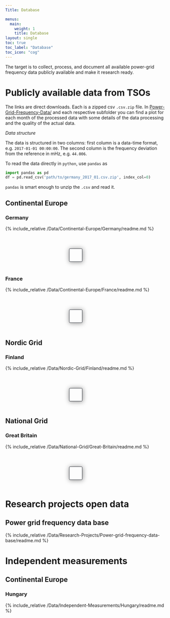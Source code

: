 ```yaml
---
Title: Database

menus:
  main:
    weight: 1
    title: Database
layout: single
toc: true
toc_label: "Database"
toc_icon: "cog"
---
```


The target is to collect, process, and document all available power-grid frequency data publicly available and make it research ready.

# Publicly available data from TSOs

The links are direct downloads. Each is a zipped csv `.csv.zip` file. In [Power-Grid-Frequency-Data/](https://github.com/LRydin/Power-Grid-Frequency-Data/tree/master/) and each respective subfolder you can find a plot for each month of the processed data with some details of the data processing and the quality of the actual data.

_Data structure_

The data is structured in two columns: first column is a data-time format, e.g. `2017-01-01 00:00:00`. The second column is the frequency deviation from the reference in mHz, e.g. `44.006`.

To read the data directly in `python`, use `pandas` as

```python
import pandas as pd
df = pd.read_csv('path/to/germany_2017_01.csv.zip', index_col=0)
```

`pandas` is smart enough to unzip the `.csv` and read it.

## Continental Europe

### Germany

{% include_relative /Data/Continental-Europe/Germany/readme.md %}

<div class="downloadTablesContainerWrapper"> 
  <div id='table-Germany' class="downloadTablesContainer realm"></div>
</div>

### France

{% include_relative /Data/Continental-Europe/France/readme.md %}

<div class="downloadTablesContainerWrapper"> 
  <div id='table-France' class="downloadTablesContainer realm"></div>
</div>

## Nordic Grid

### Finland

{% include_relative /Data/Nordic-Grid/Finland/readme.md %}

<div class="downloadTablesContainerWrapper"> 
  <div id='table-Finland' class="downloadTablesContainer realm"></div>
</div>

## National Grid

### Great Britain

{% include_relative /Data/National-Grid/Great-Britain/readme.md %}

<div class="downloadTablesContainerWrapper"> 
  <div id='table-GreatBritain' class="downloadTablesContainer realm"></div>
</div>

# Research projects open data

## Power grid frequency data base

{% include_relative /Data/Research-Projects/Power-grid-frequency-data-base/readme.md %}

# Independent measurements

## Continental Europe

### Hungary

{% include_relative /Data/Independent-Measurements/Hungary/readme.md %}

<style>
      .downloadTablesContainerWrapper {
        display: flex;
        flex-direction: column;
        justify-content: center;
        align-items: center;
        width: 80%;
        padding: 20px;
      }
      .downloadTablesHeader {
        background-color: #1e232c;
        border-radius: 5px;
        width: auto;
        text-align: center;
        padding: 10px;
      }

      #downloadTablesContainer {
        padding: 20px;
        box-shadow: 1px 1px 15px 1px rgba(0, 0, 0, 0.4);
        border-radius: 5px;
        transition: width 2s, height 4s;
      }
      .downloadTablesContainer {
        padding: 20px;
        box-shadow: 1px 1px 15px 1px rgba(0, 0, 0, 0.4);
        border-radius: 5px;
        transition: width 2s, height 4s;
      }

      .tab-link {
        display: inline-block;
        padding: 10px;
        cursor: pointer;
        background-color: rgb(68, 75, 88);
        border-radius: 5px;
        border-top-right-radius: 20px;
        margin: 2px;
        color: white;
      }
      .tab-content {
        display: none;
      }
      .tab-active {
        background-color: #00acb4;
      }
      .tab-not-active {
        background-color: rgb(68, 75, 88);
      }
      .realm {
        margin-top: 20px;
        border: 1px solid #1D2129;
        border-radius: 3px;
        transition: border 1.5s;
      }
      .realm:hover{
        border: 1px solid #00ABB3;
      }
      .realm-header {
        background: #2f3a45;
        padding: 10px;
        border-radius: 3px;
        box-shadow: 1px 1px 15px 1px rgba(0,0,0,0.3);
        text-align: center;
        /* border-top: 1px solid gray; */
      }
      .download-table{
        padding: 15px
      }
</style>

<script>
      var tableJsonOsfUrl = '../automation/output/tableJsonOsf.json'

      // table divs in DOM
      tableGermany = document.getElementById("table-Germany")
      tableFrance = document.getElementById("table-France")
      tableFinland = document.getElementById("table-Finland")
      tableGreatBritain = document.getElementById("table-GreatBritain")

      fetch(tableJsonOsfUrl)
        .then((response) => response.json())
        .then((data) => {
            continentalEuropeInfo = data[0]
            nordicGridInfo = data[1]
            nationalGridInfo = data[2]
            independentMeasurementsInfo = data[4]
            
            franceInfo = continentalEuropeInfo["children"][0]
            germanyInfo = continentalEuropeInfo["children"][1]
            finlandInfo = nordicGridInfo["children"][0]
            greatBritainInfo = nationalGridInfo["children"][0]

            tableGermany.appendChild(getTableSingle(germanyInfo));
            tableFrance.appendChild(getTableSingle(franceInfo));
            tableFinland.appendChild(getTableSingle(finlandInfo));
            tableGreatBritain.appendChild(getTableSingle(greatBritainInfo));
        });
</script>

<script>
      function getTabsfromJson(headerString, jsonData, tableContainerId) {
        var tabLinks = document.createElement("ul");
        var tabContents = document.createElement("div");

        tabLinks.setAttribute("id", "tabList");
        var tableContainer = document.getElementById(tableContainerId);
        var realm = document.createElement("div");
        realm.classList.add("realm");
        var realmHeader = document.createElement("div");
        realmHeader.classList.add("realm-header");
        realmHeader.innerHTML = headerString;
        realm.appendChild(realmHeader);

        jsonData.forEach((entry, index) => {
          // creating tab-links links
          const currentTabLink = document.createElement("li");
          currentTabLink.innerHTML = entry.name;
          currentTabLink.classList.add("tab-link");
          currentTabLink.setAttribute("data-tableInfo", index);

          // creating tab-contents
          const currentTabContent = document.createElement("div");
          currentTabContent.appendChild(getTable(index, jsonData));
          currentTabContent.classList.add("tab-content");
          currentTabContent.setAttribute("data-tableInfo", index);

          tabLinks.appendChild(currentTabLink);
          tabContents.appendChild(currentTabContent);

          realm.appendChild(tabLinks);
          realm.appendChild(tabContents);

          tableContainer.appendChild(realm);

          // initial tab visibility
          tabContents.children[0].style.display = "block";
          tabLinks.children[0].classList.add("tab-active");

          // listening to click events
          currentTabLink.addEventListener("click", function (e) {
            Array.from(tabLinks.children).forEach((tablink) => {
              tablink.classList.add("tab-not-active");
            });

            e.currentTarget.classList.remove("tab-not-active");
            e.currentTarget.classList.add("tab-active");

            var clickedTableInfo = e.currentTarget.getAttribute("data-tableInfo");
            Array.from(tabContents.children)
              .slice()
              .reverse()
              .forEach((tabContent) => {
                var correspondingContentIndex = tabContent.getAttribute("data-tableInfo");
                if (clickedTableInfo === correspondingContentIndex) {
                  tabContent.style.display = "block";
                } else {
                  tabContent.style.display = "none";
                }
              });
          });
        });
      }

      function getTable(index, jsonData) {
        // making table
        var currentTable = document.createElement("table");
        var currentTBody = document.createElement("tbody");

        var years = jsonData[index].children;
        if (years.length === 0) {
          var noDataDiv = document.createElement("div");
          noDataDiv.innerHTML = "Data not yet available.";
          return noDataDiv;
        }
        years
          .slice()
          .reverse()
          .forEach((year) => {
            let currentTR = document.createElement("tr");
            let currentTD = document.createElement("td");

            currentTD.innerHTML = year.name;
            currentTR.appendChild(currentTD);

            var months = year.children;
            // var months12 =
            months.forEach((month, monthIndex) => {
              let currentTD = document.createElement("td");
              if (month.children.length === 0) {
                currentTD.innerHTML = getMonthName(month.name);
              } else {
                currentTD.appendChild(getDownloadLinkForMonth(month));
              }
              currentTR.appendChild(currentTD);
            });

            currentTBody.appendChild(currentTR);
          });

        currentTable.appendChild(currentTBody);

        return currentTable;
      }

      
      function getTableSingle(countryInfo) {
        // making table
        var tableWrapper = document.createElement("div")
        var tableHeader = document.createElement("div")
        tableHeader.innerHTML = countryInfo.name
        tableHeader.classList.add('realm-header')

        var currentTable = document.createElement("table");
        var currentTBody = document.createElement("tbody");

        var years = countryInfo.children;
        if (years.length === 0) {
          var noDataDiv = document.createElement("div");
          noDataDiv.innerHTML = "Data not yet available.";
          return noDataDiv;
        }
        years
          .slice()
          .reverse()
          .forEach((year) => {
            let currentTR = document.createElement("tr");
            let currentTD = document.createElement("td");

            currentTD.innerHTML = year.name;
            currentTR.appendChild(currentTD);

            var months = year.children;
            // var months12 =
            months.forEach((month, monthIndex) => {
              let currentTD = document.createElement("td");
              if (month.children.length === 0) {
                currentTD.innerHTML = getMonthName(month.name);
              } else {
                currentTD.appendChild(getDownloadLinkForMonth(month));
              }
              currentTR.appendChild(currentTD);
            });

            currentTBody.appendChild(currentTR);
          });

        currentTable.appendChild(currentTBody);

        tableWrapper.appendChild(tableHeader)
        tableWrapper.appendChild(currentTable)


        return tableWrapper;
      }


      function getDownloadLinkForMonth(month) {
        var link = document.createElement("a");
        let downloadURL;
        month.children.forEach((child) => {
          if (child.name === "Data") {
            downloadURL = child.downloadURL;
          }
        });
        link.innerHTML = getMonthName(month.name);

        link.setAttribute("href", downloadURL);
        return link;
      }

      function getMonthName(monthString) {
        if (monthString === "01") return "Jan";
        else if (monthString === "02") return "Feb";
        else if (monthString === "03") return "Mar";
        else if (monthString === "04") return "Apr";
        else if (monthString === "05") return "May";
        else if (monthString === "06") return "Jun";
        else if (monthString === "07") return "Jul";
        else if (monthString === "08") return "Aug";
        else if (monthString === "09") return "Sep";
        else if (monthString === "10") return "Oct";
        else if (monthString === "11") return "Nov";
        else if (monthString === "12") return "Dec";
        else return monthString;
      }
</script>

